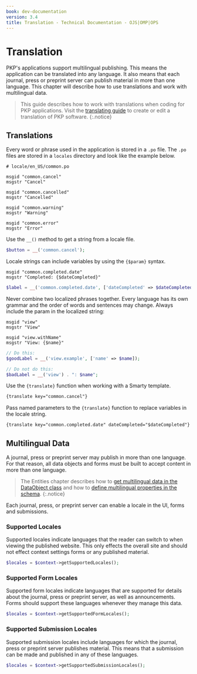 ```yaml
---
book: dev-documentation
version: 3.4
title: Translation - Technical Documentation - OJS|OMP|OPS
---
```


# Translation

PKP's applications support multilingual publishing. This means the application can be translated into any language. It also means that each journal, press or preprint server can publish material in more than one language. This chapter will describe how to use translations and work with multilingual data.

> This guide describes how to work with translations when coding for PKP applications. Visit the [translating guide](./translating) to create or edit a translation of PKP software.
{:.notice}

## Translations

Every word or phrase used in the application is stored in a `.po` file. The `.po` files are stored in a `locales` directory and look like the example below.

```po
# locale/en_US/common.po

msgid "common.cancel"
msgstr "Cancel"

msgid "common.cancelled"
msgstr "Cancelled"

msgid "common.warning"
msgstr "Warning"

msgid "common.error"
msgstr "Error"
```

Use the `__()` method to get a string from a locale file.

```php
$button = __('common.cancel');
```

Locale strings can include variables by using the `{$param}` syntax.

```
msgid "common.completed.date"
msgstr "Completed: {$dateCompleted}"
```

```php
$label = __('common.completed.date', ['dateCompleted' => $dateCompleted]);
```

Never combine two localized phrases together. Every language has its own grammar and the order of words and sentences may change. Always include the param in the localized string:

```po
msgid "view"
msgstr "View"

msgid "view.withName"
msgstr "View: {$name}"
```

```php
// Do this:
$goodLabel = __('view.example', ['name' => $name]);

// Do not do this:
$badLabel = __('view') . ": $name";
```

Use the `{translate}` function when working with a Smarty template.

```html
{translate key="common.cancel"}
```

Pass named parameters to the `{translate}` function to replace variables in the locale string.

```html
{translate key="common.completed.date" dateCompleted="$dateCompleted"}
```

## Multilingual Data

A journal, press or preprint server may publish in more than one language. For that reason, all data objects and forms must be built to accept content in more than one language.

> The Entities chapter describes how to [get multilingual data in the DataObject class](/dev/documentation/en/architecture-entities#dataobject-class) and how to [define multilingual properties in the schema](/dev/documentation/en/architecture-entities#multilingual).
{:.notice}

Each journal, press, or preprint server can enable a locale in the UI, forms and submissions.

### Supported Locales

Supported locales indicate languages that the reader can switch to when viewing the published website. This only effects the overall site and should not effect context settings forms or any published material.

```php
$locales = $context->getSupportedLocales();
```

### Supported Form Locales

Supported form locales indicate languages that are supported for details about the journal, press or preprint server, as well as announcements. Forms should support these languages whenever they manage this data.

```php
$locales = $context->getSupportedFormLocales();
```

### Supported Submission Locales

Supported submission locales include languages for which the journal, press or preprint server publishes material. This means that a submission can be made and published in any of these languages.

```php
$locales = $context->getSupportedSubmissionLocales();
```
